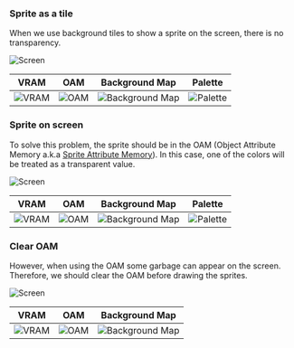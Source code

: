 ### Sprite as a tile

When we use background tiles to show a sprite on the screen, there is no transparency.

![Screen](images/tiles_screen.png)

| VRAM | OAM | Background Map | Palette |
| :---: | :---: | :---: | :---: |
| ![VRAM](images/tiles_vram.png) | ![OAM](images/tiles_oam.png) | ![Background Map](images/tiles_bgmap.png) | ![Palette](images/tiles_palette.png) |


### Sprite on screen

To solve this problem, the sprite should be in the OAM (Object Attribute Memory a.k.a [Sprite Attribute Memory](https://gbdev.io/pandocs/Accessing_VRAM_and_OAM.html)).
In this case, one of the colors will be treated as a transparent value.

![Screen](images/sprite_screen.png)

| VRAM | OAM | Background Map | Palette |
| :---: | :---: | :---: | :---: |
| ![VRAM](images/sprite_vram.png) | ![OAM](images/sprite_oam.png) | ![Background Map](images/sprite_bgmap.png) | ![Palette](images/sprite_palette.png) |


### Clear OAM

However, when using the OAM some garbage can appear on the screen.
Therefore, we should clear the OAM before drawing the sprites.

![Screen](images/clear_screen.png)

| VRAM | OAM | Background Map |
| :---: | :---: | :---: |
| ![VRAM](images/clear_vram.png) | ![OAM](images/clear_oam.png) | ![Background Map](images/clear_bgmap.png) |
